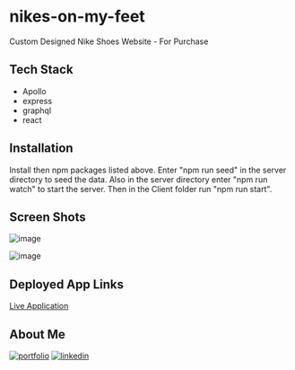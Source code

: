 # nikes-on-my-feet
Custom Designed Nike Shoes Website - For Purchase

## Tech Stack
- Apollo
- express
- graphql
- react

## Installation
Install then npm packages listed above. Enter "npm run seed" in the server directory to seed the data. Also in the server directory enter "npm run watch" to start the server. Then in the Client folder run "npm run start".
## Screen Shots
![image](https://user-images.githubusercontent.com/98612225/185725967-07647918-854f-45bb-9997-8dd5f4f5ffc3.png)

![image](https://user-images.githubusercontent.com/98612225/185725992-015a0286-b233-4975-8a0e-2ff92a93aa60.png)

## Deployed App Links
[Live Application](https://obscure-badlands-44561.herokuapp.com/)

## About Me
[![portfolio](https://img.shields.io/badge/my_portfolio-000?style=for-the-badge&logo=ko-fi&logoColor=white)](https://jaydencowley.github.io/Portfolio/)
[![linkedin](https://img.shields.io/badge/linkedin-0A66C2?style=for-the-badge&logo=linkedin&logoColor=white)](https://www.linkedin.com/in/jayden-cowley-5b5429230/)
